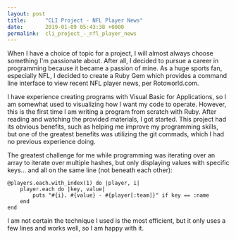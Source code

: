 ```yaml
---
layout: post
title:      "CLI Project - NFL Player News"
date:       2019-01-09 05:43:38 +0000
permalink:  cli_project_-_nfl_player_news
---
```



When I have a choice of topic for a project, I will almost always choose something I'm passionate about. After all, I decided to pursue a career in programming because it became a passion of mine. As a huge sports fan, especially NFL, I decided to create a Ruby Gem which provides a command line interface to view recent NFL player news, per Rotoworld.com.

I have experience creating programs with Visual Basic for Applications, so I am somewhat used to visualizing how I want my code to operate. However, this is the first time I am writing a program from scratch with Ruby. After reading and watching the provided materials, I got started. This project had its obvious benefits, such as helping me improve my programming skills, but one of the greatest benefits was utilizing the git commads, which I had no previous experience doing.

The greatest challenge for me while programming was iterating over an array to iterate over multiple hashes, but only displaying values with specific keys... and all on the same line (not beneath each other):

```
@players.each.with_index(1) do |player, i|
	player.each do |key, value|
		puts "#{i}. #{value} - #{player[:team]}" if key == :name
	end
end
```

I am not certain the technique I used is the most efficient, but it only uses a few lines and works well, so I am happy with it.

